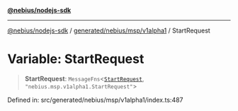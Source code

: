 [**@nebius/nodejs-sdk**](../../../../../README.md)

***

[@nebius/nodejs-sdk](../../../../../README.md) / [generated/nebius/msp/v1alpha1](../README.md) / StartRequest

# Variable: StartRequest

> **StartRequest**: `MessageFns`\<[`StartRequest`](../interfaces/StartRequest.md), `"nebius.msp.v1alpha1.StartRequest"`\>

Defined in: src/generated/nebius/msp/v1alpha1/index.ts:487
